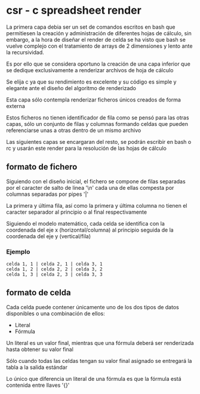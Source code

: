 # csr - c spreadsheet render

La primera capa debia ser un set de comandos escritos en bash que permitiesen
la creación y administración de diferentes hojas de cálculo, sin embargo, a la
hora de diseñar el render de celda se ha visto que bash se vuelve complejo con
el tratamiento de arrays de 2 dimensiones y lento ante la recursividad.

Es por ello que se considera oportuno la creación de una capa inferior que se
dedique exclusivamente a renderizar archivos de hoja de cálculo

Se elija c ya que su rendimiento es excelente y su código es simple y elegante
ante el diseño del algoritmo de renderizado

Esta capa sólo contempla renderizar ficheros únicos creados de forma externa

Estos ficheros no tienen identificador de fila como se pensó para las otras
capas, sólo un conjunto de filas y columnas formando celdas que pueden
referenciarse unas a otras dentro de un mismo archivo

Las siguientes capas se encargaran del resto, se podrán escribir en bash o rc
y usarán este render para la resolución de las hojas de cálculo


## formato de fichero

Siguiendo con el diseño inicial, el fichero se compone de filas separadas por
el caracter de salto de linea '\n' cada una de ellas compesta por columnas
separadas por pipes '|'

La primera y última fila, así como la primera y última columna no tienen
el caracter separador al principio o al final respectivamente

Siguiendo el modelo matemático, cada celda se identifica con la coordenada del
eje x (horizontal/columna) al principio seguida de la coordenada del eje y
(vertical/fila)

### Ejemplo

    celda 1, 1 | celda 2, 1 | celda 3, 1
    celda 1, 2 | celda 2, 2 | celda 3, 2
    celda 1, 3 | celda 2, 3 | celda 3, 3


## formato de celda

Cada celda puede contener únicamente uno de los dos tipos de datos disponibles
o una combinación de ellos:

- Literal
- Fórmula

Un literal es un valor final, mientras que una fórmula deberá ser renderizada
hasta obtener su valor final

Sólo cuando todas las celdas tengan su valor final asignado se entregará la
tabla a la salida estándar

Lo único que diferencia un literal de una fórmula es que la fórmula está
contenida entre llaves '{}'

